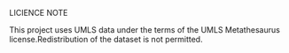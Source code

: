 LICIENCE NOTE

This project uses UMLS data under the terms of the UMLS Metathesaurus license.Redistribution of the dataset is not permitted.